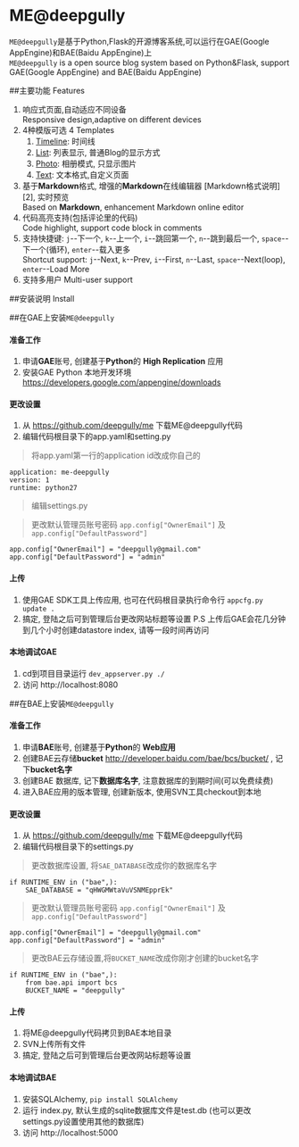 ME@deepgully
===

`ME@deepgully`是基于Python,Flask的开源博客系统,可以运行在GAE(Google AppEngine)和BAE(Baidu AppEngine)上  
`ME@deepgully` is a open source blog system based on Python&Flask, support GAE(Google AppEngine) and BAE(Baidu AppEngine)


##主要功能 Features

 1. 响应式页面,自动适应不同设备   
 Responsive design,adaptive on different devices
 2. 4种模版可选 4 Templates
    1. [Timeline](http://demo.me.deepgully.com/): 时间线 
    2. [List](http://demo.me.deepgully.com/list): 列表显示, 普通Blog的显示方式 
    3. [Photo](http://demo.me.deepgully.com/photo): 相册模式, 只显示图片
    4. [Text](http://demo.me.deepgully.com/text): 文本格式,自定义页面 
 3. 基于**Markdown**格式, 增强的**Markdown**在线编辑器 [Markdown格式说明][2], 实时预览   
 Based on  **Markdown**, enhancement Markdown online editor
 4. 代码高亮支持(包括评论里的代码)   
 Code highlight, support code block in comments
 5. 支持快捷键: `j`--下一个, `k`--上一个, `i`--跳回第一个, `n`--跳到最后一个, `space`--下一个(循环), `enter`--载入更多  
 Shortcut support: `j`--Next, `k`--Prev, `i`--First, `n`--Last, `space`--Next(loop), `enter`--Load More
 6. 支持多用户 
   Multi-user support


##安装说明 Install

##在GAE上安装`ME@deepgully`

#### 准备工作

 1. 申请**GAE**账号, 创建基于**Python**的 **High Replication** 应用
 2. 安装GAE Python 本地开发环境 https://developers.google.com/appengine/downloads

#### 更改设置

 1. 从 https://github.com/deepgully/me 下载ME@deepgully代码
 2. 编辑代码根目录下的app.yaml和setting.py

> 将app.yaml第一行的application id改成你自己的
    
    application: me-deepgully
    version: 1
    runtime: python27
> 编辑settings.py

> 更改默认管理员账号密码 `app.config["OwnerEmail"]` 及 `app.config["DefaultPassword"]` 

    app.config["OwnerEmail"] = "deepgully@gmail.com"
    app.config["DefaultPassword"] = "admin"

#### 上传

  1. 使用GAE SDK工具上传应用, 也可在代码根目录执行命令行 `appcfg.py update .`
  2. 搞定, 登陆之后可到管理后台更改网站标题等设置
  P.S 上传后GAE会花几分钟到几个小时创建datastore index, 请等一段时间再访问
  
#### 本地调试GAE

  1. cd到项目目录运行 `dev_appserver.py ./`
  2. 访问 http://localhost:8080


##在BAE上安装`ME@deepgully`

#### 准备工作

 1. 申请**BAE**账号, 创建基于**Python**的 **Web应用**
 2. 创建BAE云存储**bucket** http://developer.baidu.com/bae/bcs/bucket/ , 记下**bucket名字**
 3. 创建BAE 数据库, 记下**数据库名字**, 注意数据库的到期时间(可以免费续费)
 4. 进入BAE应用的版本管理, 创建新版本, 使用SVN工具checkout到本地

#### 更改设置 

 1. 从 https://github.com/deepgully/me 下载ME@deepgully代码
 2. 编辑代码根目录下的settings.py

> 更改数据库设置, 将`SAE_DATABASE`改成你的数据库名字
    
    if RUNTIME_ENV in ("bae",):
        SAE_DATABASE = "qHWGMWtaVuVSNMEpprEk"

> 更改默认管理员账号密码 `app.config["OwnerEmail"]` 及 `app.config["DefaultPassword"]` 
    
    app.config["OwnerEmail"] = "deepgully@gmail.com"
    app.config["DefaultPassword"] = "admin"

> 更改BAE云存储设置,将`BUCKET_NAME`改成你刚才创建的bucket名字
    
    if RUNTIME_ENV in ("bae",):
        from bae.api import bcs
        BUCKET_NAME = "deepgully"

#### 上传

  1. 将ME@deepgully代码拷贝到BAE本地目录
  2. SVN上传所有文件
  3. 搞定, 登陆之后可到管理后台更改网站标题等设置
  
#### 本地调试BAE

  1. 安装SQLAlchemy, `pip install SQLAlchemy`
  2. 运行 index.py, 默认生成的sqlite数据库文件是test.db (也可以更改settings.py设置使用其他的数据库)
  3. 访问 http://localhost:5000

